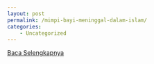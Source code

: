 ```yaml
---
layout: post
permalink: /mimpi-bayi-meninggal-dalam-islam/
categories:
    - Uncategorized
---
```


[Baca Selengkapnya](/07)